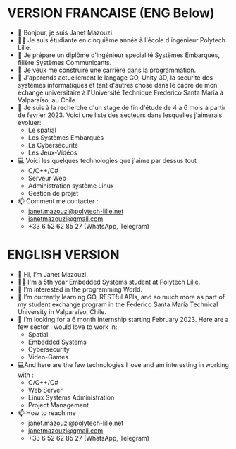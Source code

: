 # VERSION FRANCAISE (ENG Below)
- 👋 Bonjour, je suis Janet Mazouzi.
- 👩‍🎓 Je suis étudiante en cinquième année à l'école d'ingénieur Polytech Lille.
- 🏫 Je prépare un diplôme d'ingénieur specialité Systèmes Embarqués, filière Systèmes Communicants.
- 👀 Je veux me construire une carrière dans la programmation.
- 🌱 J'apprends actuellement le langage GO, Unity 3D, la securité des systèmes informatiques et tant d'autres chose dans le cadre de mon échange universitaire à l'Université Technique Frederico Santa María à Valparaíso, au Chile.
- 💞️ Je suis à la recherche d'un stage de fin d'étude de 4 à 6 mois à partir de fevrier 2023. Voici une liste des secteurs dans lesquelles j'aimerais évoluer:
  - Le spatial
  - Les Systèmes Embarqués
  - La Cybersécurité
  - Les Jeux-Vidéos
- 💻 Voici les quelques technologies que j'aime par dessus tout :
  - C/C++/C#
  - Serveur Web
  - Administration système Linux
  - Gestion de projet
- 📫 Comment me contacter :
  - janet.mazouzi@polytech-lille.net
  - janetmazouzi@gmail.com
  - +33 6 52 62 85 27 (WhatsApp, Telegram)                  

# ENGLISH VERSION
- 👋 Hi, I’m Janet Mazouzi.
- 👩‍🎓 I'm a 5th year Embedded Systems student at Polytech Lille.
- 👀 I’m interested in the programming World.
- 🌱 I’m currently learning GO,  RESTful APIs, and so much more as part of my student exchange program in the Federico Santa María Technical University in Valparaíso, Chile.
- 💞️ I’m looking for a 6 month internship starting February 2023. Here are a few sector I would love to work in:
  - Spatial 
  - Embedded Systems
  - Cybersecurity
  - Video-Games
- 💻And here are the few technologies I love and am interesting in working with :
  - C/C++/C#
  - Web Server
  - Linux Systems Administration
  - Project Management
- 📫 How to reach me 
  - janet.mazouzi@polytech-lille.net
  - janetmazouzi@gmail.com
  - +33 6 52 62 85 27 (WhatsApp, Telegram)
